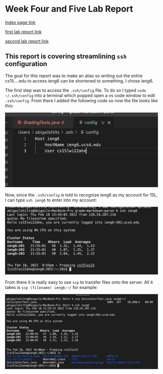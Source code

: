 # Week Four and Five Lab Report

[Index page link](https://abigailshilts.github.io/cse15l-lab-reports/)

[first lab report link](https://abigailshilts.github.io/cse15l-lab-reports/lab-report-1-week-2)

[second lab report link](https://abigailshilts.github.io/cse15l-lab-reports/lab-report-2-week-4)

## This report is covering streamlining `ssh` configuration

The goal for this report was to make an alias so writing out the entire cs15....edu to access ieng6 can be shortened to something, I chose ieng6.

The first step was to access the `.ssh/config` file. To do so I typed `code ~/.ssh/config` into a terminal which popped open a vs code window to edit `.ssh/config`. From there I added the following code so now the file looks like this:

![Image](img3/config.png)

Now, since the `.ssh/config` is told to recognize ieng6 as my account for 15L, I can type `ssh ieng6` to enter into my account:

![Image](img3/ssh-in.png)

From there it is really easy to use `scp` to transfer files onto the server. All it takes is `scp (filename) ieng6:~/` for example:

![Image](img3/scp-up.png)